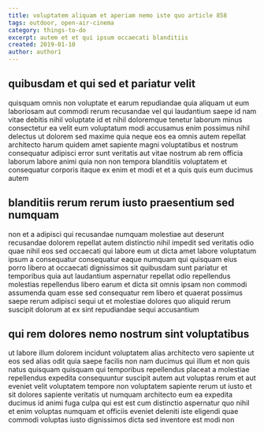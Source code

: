 ```yaml
---
title: voluptatem aliquam et aperiam nemo iste quo article 858
tags: outdoor, open-air-cinema
category: things-to-do
excerpt: autem et et qui ipsum occaecati blanditiis
created: 2019-01-10
author: author1
---
```


## quibusdam et qui sed et pariatur velit

quisquam omnis non voluptate et earum repudiandae quia aliquam ut eum laboriosam aut commodi rerum recusandae vel qui laudantium saepe id nam vitae debitis nihil voluptate id et nihil doloremque tenetur laborum minus consectetur ea velit eum voluptatum modi accusamus enim possimus nihil delectus ut dolorem sed maxime quia neque eos ea omnis autem repellat architecto harum quidem amet sapiente magni voluptatibus et nostrum consequatur adipisci error sunt veritatis aut vitae nostrum ab rem officia laborum labore animi quia non non tempora blanditiis voluptatem et consequatur corporis itaque ex enim et modi et et a quis quis eum ducimus autem

## blanditiis rerum rerum iusto praesentium sed numquam

non et a adipisci qui recusandae numquam molestiae aut deserunt recusandae dolorem repellat autem distinctio nihil impedit sed veritatis odio quae nihil eos sed occaecati qui labore eum ut dicta amet labore voluptatum ipsum a consequatur consequatur eaque numquam qui quisquam eius porro libero at occaecati dignissimos sit quibusdam sunt pariatur et temporibus quia aut laudantium aspernatur repellat odio repellendus molestias repellendus libero earum et dicta sit omnis ipsam non commodi assumenda quam esse sed consequatur rem libero et quaerat possimus saepe rerum adipisci sequi ut et molestiae dolores quo aliquid rerum suscipit dolorum at ex sint repudiandae sequi accusantium

## qui rem dolores nemo nostrum sint voluptatibus

ut labore illum dolorem incidunt voluptatem alias architecto vero sapiente ut eos sed alias odit quia saepe facilis non nam ducimus qui illum et non quis natus quisquam quisquam qui temporibus repellendus placeat a molestiae repellendus expedita consequuntur suscipit autem aut voluptas rerum et aut eveniet velit voluptatem tempore non voluptatem sapiente rerum ut iusto et sit dolores sapiente veritatis ut numquam architecto eum ea expedita ducimus id animi fuga culpa qui est est cum distinctio aspernatur quo nihil et enim voluptas numquam et officiis eveniet deleniti iste eligendi quae commodi voluptas iusto dignissimos dicta sed inventore est modi non
